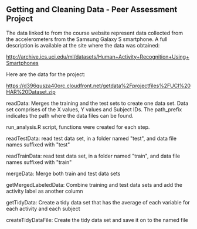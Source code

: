 ## Getting and Cleaning Data - Peer Assessment Project

The data linked to from the course website represent data collected from the accelerometers from the Samsung Galaxy S smartphone. 
A full description is available at the site where the data was obtained: 

http://archive.ics.uci.edu/ml/datasets/Human+Activity+Recognition+Using+Smartphones 

Here are the data for the project: 

https://d396qusza40orc.cloudfront.net/getdata%2Fprojectfiles%2FUCI%20HAR%20Dataset.zip

readData: Merges the training and the test sets to create one data set. 
Data set comprises of the X values, Y values and Subject IDs. The path_prefix indicates the path 
where the data files can be found.

run_analysis.R script, functions were created for each step.

readTestData: read test data set, in a folder named "test", and data file names suffixed with "test"

readTrainData: read test data set, in a folder named "train", and data file names suffixed with "train"

mergeData: Merge both train and test data sets

getMergedLabeledData: Combine training and test data sets and add the activity label as another column

getTidyData: Create a tidy data set that has the average of each variable for each activity and each subject

createTidyDataFile: Create the tidy data set and save it on to the named file    
 